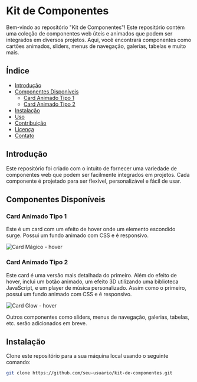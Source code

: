 # Kit de Componentes

Bem-vindo ao repositório "Kit de Componentes"! Este repositório contém uma coleção de componentes web úteis e animados que podem ser integrados em diversos projetos. Aqui, você encontrará componentes como cartões animados, sliders, menus de navegação, galerias, tabelas e muito mais.

## Índice

- [Introdução](#introdução)
- [Componentes Disponíveis](https://github.com/victorhugosr/kit-de-componentes)
  - [Card Animado Tipo 1](https://github.com/victorhugosr/kit-de-componentes/tree/main/card-magico-hover)
  - [Card Animado Tipo 2](https://github.com/victorhugosr/kit-de-componentes/tree/main/card-glow-transparente)
- [Instalação](#instalação)
- [Uso](#uso)
- [Contribuição](#contribuição)
- [Licença](#licença)
- [Contato](#contato)

## Introdução

Este repositório foi criado com o intuito de fornecer uma variedade de componentes web que podem ser facilmente integrados em projetos. Cada componente é projetado para ser flexível, personalizável e fácil de usar. 

## Componentes Disponíveis

### Card Animado Tipo 1

Este é um card com um efeito de hover onde um elemento escondido surge. Possui um fundo animado com CSS e é responsivo.

![Card Mágico - hover](link-do-card-1)

### Card Animado Tipo 2

Este card é uma versão mais detalhada do primeiro. Além do efeito de hover, inclui um botão animado, um efeito 3D utilizando uma biblioteca JavaScript, e um player de música personalizado. Assim como o primeiro, possui um fundo animado com CSS e é responsivo.

![Card Glow - hover](link-do-card-2)

Outros componentes como sliders, menus de navegação, galerias, tabelas, etc. serão adicionados em breve.

## Instalação

Clone este repositório para a sua máquina local usando o seguinte comando:

```bash
git clone https://github.com/seu-usuario/kit-de-componentes.git
